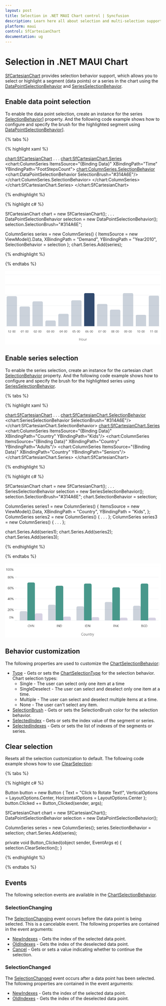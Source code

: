 ```yaml
---
layout: post
title: Selection in .NET MAUI Chart control | Syncfusion
description: Learn here all about selection and multi-selection support in Syncfusion .NET MAUI Chart (SfCartesianChart) control.
platform: maui
control: SfCartesianChart
documentation: ug
---
```


# Selection in .NET MAUI Chart

[SfCartesianChart]() provides selection behavior support, which allows you to select or highlight a segment (data points) or a series in the chart using the [DataPointSelectionBehavior]() and [SeriesSelectionBehavior]().

## Enable data point selection

To enable the data point selection, create an instance for the series [SelectionBehavior]()] property. And the following code example shows how to configure and specify the brush for the highlighted segment using [DataPointSelectionBehavior]()].

{% tabs %}

{% highlight xaml %}

<chart:SfCartesianChart>
. . .
    <chart:SfCartesianChart.Series>
        <chart:ColumnSeries ItemsSource="{Binding Data}" 
                        XBindingPath="Time"
                        YBindingPath="FootStepsCount">
                <chart:ColumnSeries.SelectionBehavior>
                        <chart:DataPointSelectionBehavior SelectionBrush="#314A6E"/>
                </chart:ColumnSeries.SelectionBehavior>
        </chart:ColumnSeries>
    </chart:SfCartesianChart.Series>
</chart:SfCartesianChart>

{% endhighlight %}

{% highlight c# %}

SfCartesianChart chart = new SfCartesianChart();
. . .
DataPointSelectionBehavior selection = new DataPointSelectionBehavior();
selection.SelectionBrush="#314A6E";

ColumnSeries series = new ColumnSeries()
{
    ItemsSource = new ViewModel().Data,
    XBindingPath = "Demand",
    YBindingPath = "Year2010",
    SelectionBehavior = selection
};
chart.Series.Add(series);

{% endhighlight %}

{% endtabs %}

![Segment selection support in MAUI SfCartesianChart](Selection_images/maui_cartesianchart_segment_selection.PNG)

## Enable series selection

To enable the series selection, create an instance for the cartesian chart [SelectionBehavior]() property. And the following code example shows how to configure and specify the brush for the highlighted series using [SeriesSelectionBehavior]().

{% tabs %}

{% highlight xaml %}

<chart:SfCartesianChart>
. . .
    <chart:SfCartesianChart.SelectionBehavior>
        <chart:SeriesSelectionBehavior SelectionBrush="#314A6E"/>
    </chart:SfCartesianChart.SelectionBehavior>
    <chart:SfCartesianChart.Series>
        <chart:ColumnSeries ItemsSource="{Binding Data}" 
                        XBindingPath="Country"
                        YBindingPath="Kids"/>
        <chart:ColumnSeries ItemsSource="{Binding Data}" 
                        XBindingPath="Country"
                        YBindingPath="Adults"/>
        <chart:ColumnSeries ItemsSource="{Binding Data}" 
                        XBindingPath="Country"
                        YBindingPath="Seniors"/>
    </chart:SfCartesianChart.Series>
</chart:SfCartesianChart>

{% endhighlight %}

{% highlight c# %}

SfCartesianChart chart = new SfCartesianChart();
. . .
SeriesSelectionBehavior selection = new SeriesSelectionBehavior();
selection.SelectionBrush="#314A6E";
chart.SelectionBehavior = selection;

ColumnSeries series1 = new ColumnSeries()
{
    ItemsSource = new ViewModel().Data,
    XBindingPath = "Country",
    YBindingPath = "Kids",
};
ColumnSeries series2 = new ColumnSeries()
{ . . . };
ColumnSeries series3 = new ColumnSeries()
{ . . . };

chart.Series.Add(series1);
chart.Series.Add(series2);
chart.Series.Add(series3);

{% endhighlight %}

{% endtabs %}

![Series Selection support in MAUI SfCartesianChart](Selection_images/maui_cartesianchart_series_selection.PNG)

## Behavior customization 

The following properties are used to customize the [ChartSelectionBehavior]():

* [Type]() - Gets or sets the [ChartSelectionType]() for the selection behavior.     
Chart selection types:
    * Single - The user can select only one item at a time
    * SingleDeselect - The user can select and deselect only one item at a time.
    * Multiple - The user can select and deselect multiple items at a time.
    * None - The user can't select any item.
* [SelectionBrush]() - Gets or sets the SelectionBrush color for the selection behavior.
* [SelectedIndex]() - Gets or sets the index value of the segment or series.
* [SelectedIndexes]() - Gets or sets the list of indexes of the segments or series.

## Clear selection

Resets all the selection customization to default. The following code example shows how to use [ClearSelection]():

{% tabs %}

{% highlight c# %}

Button button = new Button
{
    Text = "Click to Rotate Text!",
    VerticalOptions = LayoutOptions.Center,
    HorizontalOptions = LayoutOptions.Center
};
button.Clicked += Button_Clicked(sender, args);

SfCartesianChart chart = new SfCartesianChart();
DataPointSelectionBehavior selection = new DataPointSelectionBehavior();

ColumnSeries series = new ColumnSeries();
series.SelectionBehavior = selection;
chart.Series.Add(series);

private void Button_Clicked(object sender, EventArgs e)
{
    selection.ClearSelection();
}

{% endhighlight %}

{% endtabs %}

## Events

The following selection events are available in the [ChartSelectionBehavior]().

### SelectionChanging

The [SelectionChanging]() event occurs before the data point is being selected. This is a cancelable event. The following properties are contained in the event arguments:

* [NewIndexes]() - Gets the index of the selected data point.
* [OldIndexes]() - Gets the index of the deselected data point.
* [Cancel]() - Gets or sets a value indicating whether to continue the selection.

### SelectionChanged

The [SelectionChanged]() event occurs after a data point has been selected. The following properties are contained in the event arguments:

* [NewIndexes]() - Gets the index of the selected data point.
* [OldIndexes]() - Gets the index of the deselected data point.